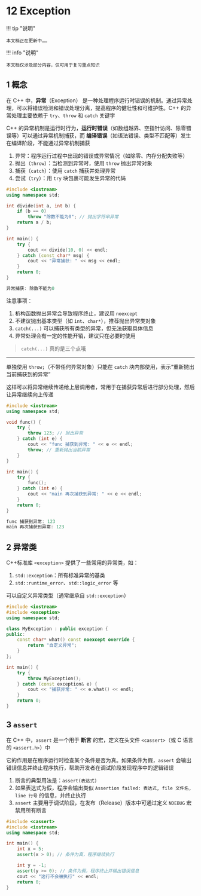 # 12 Exception

!!! tip "说明"

    本文档正在更新中……

!!! info "说明"

    本文档仅涉及部分内容，仅可用于复习重点知识

## 1 概念

在 C++ 中，**异常**（Exception） 是一种处理程序运行时错误的机制。通过异常处理，可以将错误检测和错误处理分离，提高程序的健壮性和可维护性。C++ 的异常处理主要依赖于 `try`、`throw` 和 `catch` 关键字

C++ 的异常机制是运行时行为，**运行时错误**（如数组越界、空指针访问、除零错误等）可以通过异常机制捕获，而 **编译错误**（如语法错误、类型不匹配等）发生在编译阶段，不能通过异常机制捕获

1. 异常：程序运行过程中出现的错误或异常情况（如除零、内存分配失败等）
2. 抛出（`throw`）：当检测到异常时，使用 `throw` 抛出异常对象
3. 捕获（`catch`）：使用 `catch` 捕获并处理异常
4. 尝试（`try`）：用 `try` 块包裹可能发生异常的代码

```cpp linenums="1"
#include <iostream>
using namespace std;

int divide(int a, int b) {
    if (b == 0)
        throw "除数不能为0"; // 抛出字符串异常
    return a / b;
}

int main() {
    try {
        cout << divide(10, 0) << endl;
    } catch (const char* msg) {
        cout << "异常捕获: " << msg << endl;
    }
    return 0;
}
```

```cpp linenums="1" title="output"
异常捕获: 除数不能为0
```

注意事项：

1. 析构函数抛出异常会导致程序终止，建议用 `noexcept`
2. 不建议抛出基本类型（如 `int`、`char*`），推荐抛出异常类对象
3. `catch(...)` 可以捕获所有类型的异常，但无法获取具体信息
4. 异常处理会有一定的性能开销，建议只在必要时使用

> `catch(...)` 真的是三个点哦

---

单独使用 `throw;`（不带任何异常对象）只能在 `catch` 块内部使用，表示“重新抛出当前捕获到的异常”

这样可以将异常继续传递给上层调用者，常用于在捕获异常后进行部分处理，然后让异常继续向上传递

```cpp linenums="1"
#include <iostream>
using namespace std;

void func() {
    try {
        throw 123; // 抛出异常
    } catch (int e) {
        cout << "func 捕获到异常: " << e << endl;
        throw; // 重新抛出当前异常
    }
}

int main() {
    try {
        func();
    } catch (int e) {
        cout << "main 再次捕获到异常: " << e << endl;
    }
    return 0;
}
```

```cpp linenums="1" title="output"
func 捕获到异常: 123
main 再次捕获到异常: 123
```

## 2 异常类

C++标准库 `<exception>` 提供了一些常用的异常类，如：

1. `std::exception`：所有标准异常的基类
2. `std::runtime_error`、`std::logic_error` 等

可以自定义异常类型（通常继承自 `std::exception`）

```cpp linenums="1"
#include <iostream>
#include <exception>
using namespace std;

class MyException : public exception {
public:
    const char* what() const noexcept override {
        return "自定义异常";
    }
};

int main() {
    try {
        throw MyException();
    } catch (const exception& e) {
        cout << "捕获异常: " << e.what() << endl;
    }
    return 0;
}
```

## 3 `assert`

在 C++ 中，`assert` 是一个用于 **断言** 的宏，定义在头文件 `<cassert>`（或 C 语言的 `<assert.h>`）中

它的作用是在程序运行时检查某个条件是否为真。如果条件为假，`assert` 会输出错误信息并终止程序执行，帮助开发者在调试阶段发现程序中的逻辑错误

1. 断言的典型用法是：`assert(表达式)`
2. 如果表达式为假，程序会输出类似 `Assertion failed: 表达式, file 文件名, line 行号` 的信息，并终止执行
3. `assert` 主要用于调试阶段，在发布（Release）版本中可通过定义 `NDEBUG` 宏禁用所有断言

```cpp linenums="1"
#include <cassert>
#include <iostream>
using namespace std;

int main() {
    int x = 5;
    assert(x > 0); // 条件为真，程序继续执行

    int y = -1;
    assert(y >= 0); // 条件为假，程序终止并输出错误信息
    cout << "这行不会被执行" << endl;
    return 0;
}
```